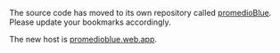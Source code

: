 The source code has moved to its own repository called [promedioBlue](https://github.com/LautiLosio/promedioBlue). Please update your bookmarks accordingly.

The new host is [promedioblue.web.app](https://promedioblue.web.app/).
